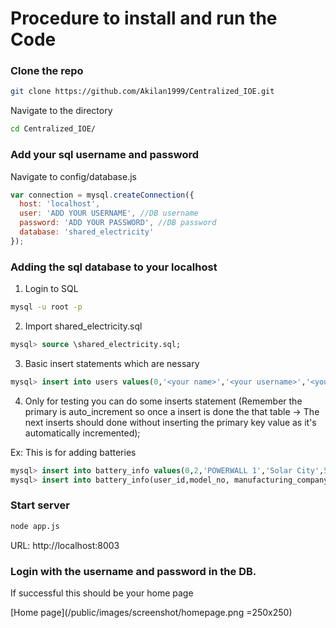 # Procedure to install and run the Code

### Clone the repo
```bash
git clone https://github.com/Akilan1999/Centralized_IOE.git
```
Navigate to the directory
```bash
cd Centralized_IOE/
```
### Add your sql username and password

Navigate to config/database.js
```javascript
var connection = mysql.createConnection({
  host: 'localhost',
  user: 'ADD YOUR USERNAME', //DB username
  password: 'ADD YOUR PASSWORD', //DB password
  database: 'shared_electricity'
});
```

### Adding the sql database to your localhost

1. Login to SQL
```bash
mysql -u root -p
```
2. Import shared_electricity.sql
```sql
mysql> source \shared_electricity.sql;
```

3. Basic insert statements which are nessary
```sql
mysql> insert into users values(0,'<your name>','<your username>','<your password>');
```
4. Only for testing you can do some inserts statement (Remember the primary is auto_increment so once a insert is done the that table -> The next inserts should done without inserting the primary key value as it's automatically incremented);

Ex: This is for adding batteries
```sql
mysql> insert into battery_info values(0,2,'POWERWALL 1','Solar City',500,300);
mysql> insert into battery_info(user_id,model_no, manufacturing_company,Storage,Current_power) values(2,'POWERWALL 2','Solar City',500,500);
```
### Start server
```sql
node app.js
```
URL: http://localhost:8003

### Login with the username and password in the DB.

If successful this should be your home page

[Home page](/public/images/screenshot/homepage.png =250x250)
